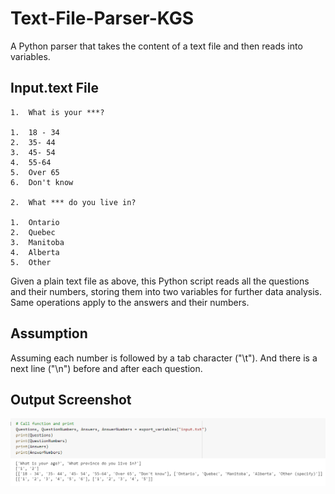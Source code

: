 # Text-File-Parser-KGS
A Python parser that takes the content of a text file and then reads into variables.

## Input.text File

```
1.	What is your ***? 
 
1.	18 - 34 
2.	35- 44 
3.	45- 54 
4.	55-64 
5.	Over 65 
6.	Don't know
 
2.	What *** do you live in? 
 
1.	Ontario
2.	Quebec
3.	Manitoba 
4.	Alberta
5.	Other
```

Given a plain text file as above, this Python script reads all the questions and their numbers, storing them into two variables for further data analysis. Same operations apply to the answers and their numbers. 

## Assumption

Assuming each number is followed by a tab character ("\t"). And there is a next line ("\n") before and after each question.

## Output Screenshot

<img src="https://github.com/kk-deng/Text-File-Parser/blob/main/Screenshots/variables.png">
